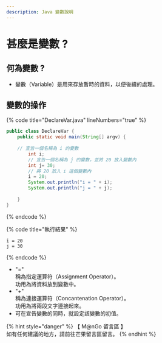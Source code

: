 ```yaml
---
description: Java 變數說明
---
```


# 甚麼是變數 ?

## 何為變數 ?

* 變數（Variable）是用來存放暫時的資料，以便後續的處理。

## 變數的操作

{% code title="DeclareVar.java" lineNumbers="true" %}
```java
public class DeclareVar {
    public static void main(String[] argv) {
    
    // 宣告一個名稱為 i 的變數
        int i;
        // 宣告一個名稱為 j 的變數，並將 20 放入變數內
        int j= 30;
        // 將 20 放入 i 這個變數內
        i = 20;
        System.out.println("i = " + i);
        System.out.println("j = " + j);
        
    }
}
```
{% endcode %}

{% code title="執行結果" %}
```
i = 20
j = 30
```
{% endcode %}

* "="\
  稱為指定運算符（Assignment Operator）。\
  功用為將資料放到變數中。
* "+"\
  稱為連接運算符（Concantenation Operator）。\
  功用為將兩段文字連接起來。
* 可在宣告變數的同時，就設定該變數的初值。

{% hint style="danger" %}
【 M@nGo 留言區 】\
如有任何建議的地方，請前往芒果留言區留言。
{% endhint %}
